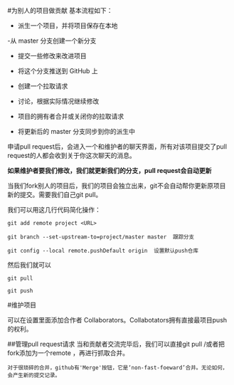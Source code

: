 #为别人的项目做贡献
基本流程如下：

- 派生一个项目，并将项目保存在本地
  
-从 master 分支创建一个新分支

- 提交一些修改来改进项目

- 将这个分支推送到 GitHub 上

- 创建一个拉取请求

- 讨论，根据实际情况继续修改
 
- 项目的拥有者合并或关闭你的拉取请求

- 将更新后的 master 分支同步到你的派生中


申请pull request后，会进入一个和维护者的聊天界面，所有对该项目提交了pull request的人都会收到关于你这次聊天的消息。

**如果维护者要我们修改，我们就更新我们的分支，pull request会自动更新**


当我们fork别人的项目后，我们的项目会独立出来，git不会自动帮你更新原项目新的提交。需要我们自己git pull。

我们可以用这几行代码简化操作：
```
git add remote project <URL>

git branch --set-upstream-to=project/master master  跟踪分支

git config --local remote.pushDefault origin  设置默认push仓库
```

然后我们就可以
```
git pull

git push
```

#维护项目

可以在设置里面添加合作者 Collaborators。Collabotators拥有直接最项目push的权利。

##管理pull request请求
    当和贡献者交流完毕后，我们可以直接git pull <URL>/<Branch>或者把fork添加为一个remote ，再进行抓取合并。

    
    对于很琐碎的合并，github有'Merge'按钮，它是‘non-fast-foeward’合并。无论如何，会产生新的提交记录。